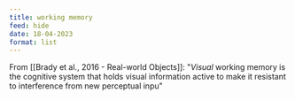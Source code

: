 ```yaml
---
title: working memory
feed: hide
date: 18-04-2023
format: list
---
```



From [[Brady et al., 2016 - Real-world Objects]]:
	"*Visual* working memory is the cognitive system that holds visual information active to make it resistant to interference from new perceptual inpu"